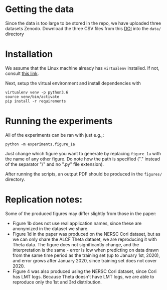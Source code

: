 # Getting the data

Since the data is too large to be stored in the repo, we have uploaded three datasets Zenodo. 
Download the three CSV files from this [DOI](https://doi.org/10.5281/zenodo.4902920) into the `data/` directory

# Installation
We assume that the Linux machine already has `virtualenv` installed.
If not, consult [this link](https://virtualenv.pypa.io/en/latest/installation.html).

Next, setup the virtual environment and install dependencies with
```
virtualenv venv -p python3.6
source venv/bin/activate 
pip install -r requirements 
```

# Running the experiments
All of the experiments can be ran with just e.g.,:
```
python -m experiments.figure_1a
```
Just change which figure you want to generate by replacing `figure_1a` with the name of any other figure.
Do note how the path is specified ("." instead of the separator "/" and no ".py" file extension).

After running the scripts, an output PDF should be produced in the `figures/` directory.


# Replication notes:
Some of the produced figures may differ slightly from those in the paper:

* Figure 1b does not use real application names, since these are anonymized in the dataset we share.
* Figure 1d in the paper was produced on the NERSC Cori dataset, but as we can only share the ALCF Theta dataset, we are reproducing it with Theta data. The figure does not significantly change, and the interpretation is the same - error is low when predicting on data drawn from the same time period as the training set (up to January 1st, 2020), and error grows after January 2020, since training set does not cover 2020.
* Figure 4 was also produced using the NERSC Cori dataset, since Cori has LMT logs. Because Theta doesn't have LMT logs, we are able to reproduce only the 1st and 3rd distribution.

